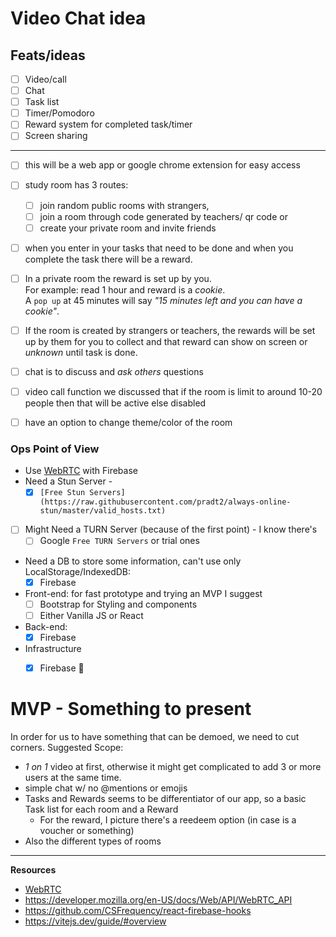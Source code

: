 # Video Chat idea

## Feats/ideas

- [ ] Video/call
- [ ] Chat
- [ ] Task list
- [ ] Timer/Pomodoro
- [ ] Reward system for completed task/timer
- [ ] Screen sharing
---
- [ ] this will be a web app or google chrome extension for easy access
- [ ] study room has 3 routes:
  - [ ] join random public rooms with strangers,
  - [ ] join a room through code generated by teachers/ qr code or
  - [ ] create your private room and invite friends
- [ ] when you enter in your tasks that need to be done and when you complete 
the task there will be a reward.
- [ ] In a private room the reward is set up by you.  
For example: read 1 hour and reward is a *cookie*.  
A `pop up` at 45 minutes will say *"15 minutes left and you can have a cookie"*.  
- [ ] If the room is created by strangers or teachers, the rewards will be set 
up by them for you to collect and that reward can show on screen or *unknown* 
until task is done.
- [ ] chat is to discuss and *ask others* questions
- [ ] video call function we discussed that if the room is limit to around 
10-20 people then that will be active else disabled
- [ ]  have an option to change theme/color of the room


### Ops Point of View

- Use [WebRTC](https://webrtc.org/) with Firebase
- Need a Stun Server - 
  - [x] `[Free Stun Servers](https://raw.githubusercontent.com/pradt2/always-online-stun/master/valid_hosts.txt)`
- [ ] Might Need a TURN Server (because of the first point) - I know there's 
  - [ ] Google `Free TURN Servers` or trial ones
- Need a DB to store some information, can't use only LocalStorage/IndexedDB:
  - [x] Firebase
- Front-end: for fast prototype and trying an MVP I suggest
  - [ ] Bootstrap for Styling and components
  - [ ] Either Vanilla JS or React
- Back-end:
  - [x] Firebase
- Infrastructure
  - [x] Firebase 🙂


# MVP - Something to present
In order for us to have something that can be demoed, we need to cut corners.
Suggested Scope:
- *1 on 1* video at first, otherwise it might get complicated to add 3 or more 
users at the same time.
- simple chat w/ no @mentions or emojis
- Tasks and Rewards seems to be differentiator of our app, so a basic Task list 
for each room and a Reward
  - For the reward, I picture there's a reedeem option (in case is a voucher or 
  something)
- Also the different types of rooms

---
**Resources**
- [WebRTC](https://webrtc.org/)
- https://developer.mozilla.org/en-US/docs/Web/API/WebRTC_API
- https://github.com/CSFrequency/react-firebase-hooks
- https://vitejs.dev/guide/#overview
